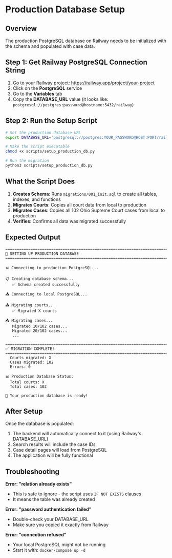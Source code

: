 # Production Database Setup

## Overview

The production PostgreSQL database on Railway needs to be initialized with the schema and populated with case data.

## Step 1: Get Railway PostgreSQL Connection String

1. Go to your Railway project: https://railway.app/project/your-project
2. Click on the **PostgreSQL** service
3. Go to the **Variables** tab
4. Copy the **DATABASE_URL** value (it looks like: `postgresql://postgres:password@hostname:5432/railway`)

## Step 2: Run the Setup Script

```bash
# Set the production database URL
export DATABASE_URL='postgresql://postgres:YOUR_PASSWORD@HOST:PORT/railway'

# Make the script executable
chmod +x scripts/setup_production_db.py

# Run the migration
python3 scripts/setup_production_db.py
```

## What the Script Does

1. **Creates Schema**: Runs `migrations/001_init.sql` to create all tables, indexes, and functions
2. **Migrates Courts**: Copies all court data from local to production
3. **Migrates Cases**: Copies all 102 Ohio Supreme Court cases from local to production
4. **Verifies**: Confirms all data was migrated successfully

## Expected Output

```
================================================================================
🔄 SETTING UP PRODUCTION DATABASE
================================================================================

📊 Connecting to production PostgreSQL...

📋 Creating database schema...
   ✅ Schema created successfully

📥 Connecting to local PostgreSQL...

📤 Migrating courts...
   ✅ Migrated X courts

📤 Migrating cases...
   Migrated 10/102 cases...
   Migrated 20/102 cases...
   ...

================================================================================
✅ MIGRATION COMPLETE!
================================================================================
  Courts migrated: X
  Cases migrated: 102
  Errors: 0

📊 Production Database Status:
  Total courts: X
  Total cases: 102

🎉 Your production database is ready!
```

## After Setup

Once the database is populated:
1. The backend will automatically connect to it (using Railway's DATABASE_URL)
2. Search results will include the case IDs
3. Case detail pages will load from PostgreSQL
4. The application will be fully functional

## Troubleshooting

**Error: "relation already exists"**
- This is safe to ignore - the script uses `IF NOT EXISTS` clauses
- It means the table was already created

**Error: "password authentication failed"**
- Double-check your DATABASE_URL
- Make sure you copied it exactly from Railway

**Error: "connection refused"**
- Your local PostgreSQL might not be running
- Start it with: `docker-compose up -d`
